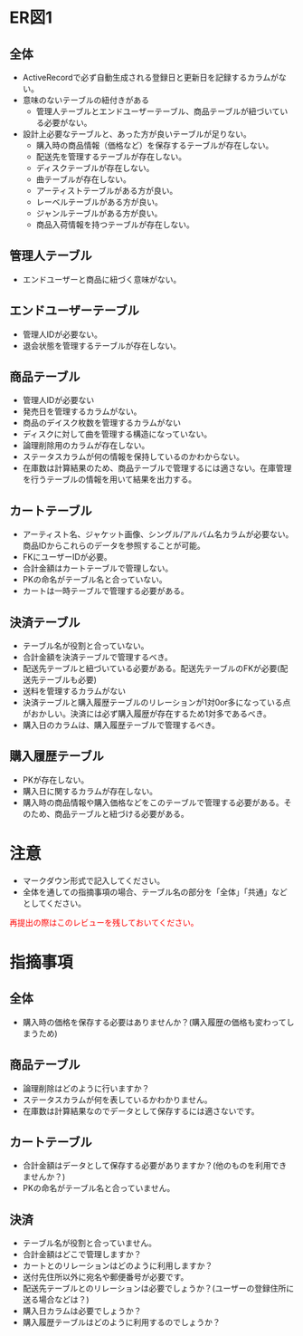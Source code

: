# ER図1
## 全体

- ActiveRecordで必ず自動生成される登録日と更新日を記録するカラムがない。
- 意味のないテーブルの紐付きがある
  - 管理人テーブルとエンドユーザーテーブル、商品テーブルが紐づいている必要がない。
- 設計上必要なテーブルと、あった方が良いテーブルが足りない。
  - 購入時の商品情報（価格など）を保存するテーブルが存在しない。
  - 配送先を管理するテーブルが存在しない。
  - ディスクテーブルが存在しない。
  - 曲テーブルが存在しない。
  - アーティストテーブルがある方が良い。
  - レーベルテーブルがある方が良い。
  - ジャンルテーブルがある方が良い。
  - 商品入荷情報を持つテーブルが存在しない。
## 管理人テーブル
  - エンドユーザーと商品に紐づく意味がない。
## エンドユーザーテーブル
  - 管理人IDが必要ない。
  - 退会状態を管理するテーブルが存在しない。
## 商品テーブル
  - 管理人IDが必要ない
  - 発売日を管理するカラムがない。
  - 商品のデイスク枚数を管理するカラムがない
  - ディスクに対して曲を管理する構造になっていない。
  - 論理削除用のカラムが存在しない。
  - ステータスカラムが何の情報を保持しているのかわからない。
  - 在庫数は計算結果のため、商品テーブルで管理するには適さない。在庫管理を行うテーブルの情報を用いて結果を出力する。
## カートテーブル
  - アーティスト名、ジャケット画像、シングル/アルバム名カラムが必要ない。商品IDからこれらのデータを参照することが可能。
  - FKにユーザーIDが必要。
  - 合計金額はカートテーブルで管理しない。
  - PKの命名がテーブル名と合っていない。
  - カートは一時テーブルで管理する必要がある。
## 決済テーブル
  - テーブル名が役割と合っていない。
  - 合計金額を決済テーブルで管理するべき。
  - 配送先テーブルと紐づいている必要がある。配送先テーブルのFKが必要(配送先テーブルも必要)
  - 送料を管理するカラムがない
  - 決済テーブルと購入履歴テーブルのリレーションが1対0or多になっている点がおかしい。決済には必ず購入履歴が存在するため1対多であるべき。
  - 購入日のカラムは、購入履歴テーブルで管理するべき。
## 購入履歴テーブル
  - PKが存在しない。
  - 購入日に関するカラムが存在しない。
  - 購入時の商品情報や購入価格などをこのテーブルで管理する必要がある。そのため、商品テーブルと紐づける必要がある。
  

# 注意
* マークダウン形式で記入してください。
* 全体を通しての指摘事項の場合、テーブル名の部分を「全体」「共通」などとしてください。

<font color="Red">再提出の際はこのレビューを残しておいてください。</font>
# 指摘事項
## 全体
- 購入時の価格を保存する必要はありませんか？(購入履歴の価格も変わってしまうため)
## 商品テーブル
- 論理削除はどのように行いますか？
- ステータスカラムが何を表しているかわかりません。
- 在庫数は計算結果なのでデータとして保存するには適さないです。
## カートテーブル
- 合計金額はデータとして保存する必要がありますか？(他のものを利用できませんか？)
- PKの命名がテーブル名と合っていません。
## 決済
- テーブル名が役割と合っていません。
- 合計金額はどこで管理しますか？
- カートとのリレーションはどのように利用しますか？
- 送付先住所以外に宛名や郵便番号が必要です。
- 配送先テーブルとのリレーションは必要でしょうか？(ユーザーの登録住所に送る場合などは？)
- 購入日カラムは必要でしょうか？
- 購入履歴テーブルはどのように利用するのでしょうか？
